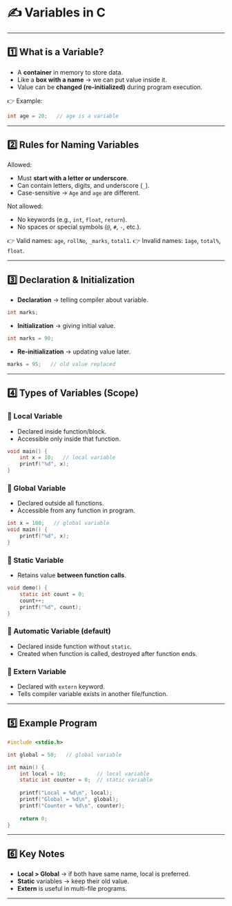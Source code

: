 # ✍️ Variables in C

---

## 1️⃣ What is a Variable?

* A **container** in memory to store data.
* Like a **box with a name** → we can put value inside it.
* Value can be **changed (re-initialized)** during program execution.

👉 Example:

```c
int age = 20;   // age is a variable
```

---

## 2️⃣ Rules for Naming Variables

Allowed:

* Must **start with a letter or underscore**.
* Can contain letters, digits, and underscore (`_`).
* Case-sensitive → `Age` and `age` are different.

Not allowed:

* No keywords (e.g., `int`, `float`, `return`).
* No spaces or special symbols (`@`, `#`, `-`, etc.).

👉 Valid names: `age`, `rollNo`, `_marks`, `total1`.
👉 Invalid names: `1age`, `total%`, `float`.

---

## 3️⃣ Declaration & Initialization

* **Declaration** → telling compiler about variable.

```c
int marks;
```

* **Initialization** → giving initial value.

```c
int marks = 90;
```

* **Re-initialization** → updating value later.

```c
marks = 95;   // old value replaced
```

---

## 4️⃣ Types of Variables (Scope)

### 🔹 Local Variable

* Declared inside function/block.
* Accessible only inside that function.

```c
void main() {
    int x = 10;   // local variable
    printf("%d", x);
}
```

### 🔹 Global Variable

* Declared outside all functions.
* Accessible from any function in program.

```c
int x = 100;   // global variable
void main() {
    printf("%d", x);
}
```

### 🔹 Static Variable

* Retains value **between function calls**.

```c
void demo() {
    static int count = 0;
    count++;
    printf("%d", count);
}
```

### 🔹 Automatic Variable (default)

* Declared inside function without `static`.
* Created when function is called, destroyed after function ends.

### 🔹 Extern Variable

* Declared with `extern` keyword.
* Tells compiler variable exists in another file/function.

---

## 5️⃣ Example Program

```c
#include <stdio.h>

int global = 50;   // global variable

int main() {
    int local = 10;          // local variable
    static int counter = 0;  // static variable
    
    printf("Local = %d\n", local);
    printf("Global = %d\n", global);
    printf("Counter = %d\n", counter);
    
    return 0;
}
```

---

## 6️⃣ Key Notes

* **Local > Global** → if both have same name, local is preferred.
* **Static** variables → keep their old value.
* **Extern** is useful in multi-file programs.

---
